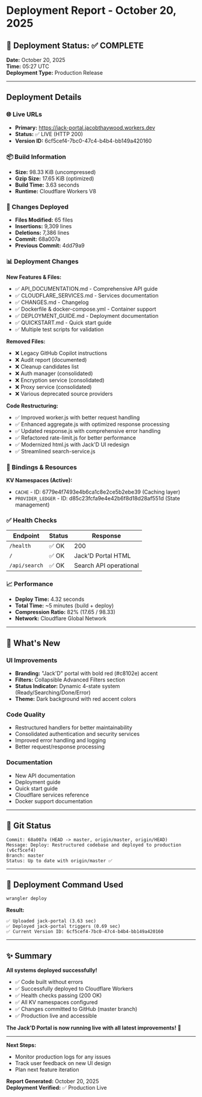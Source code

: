 # Deployment Report - October 20, 2025

## 🚀 Deployment Status: ✅ COMPLETE

**Date:** October 20, 2025  
**Time:** 05:27 UTC  
**Deployment Type:** Production Release  

---

## Deployment Details

### 🌐 Live URLs
- **Primary:** https://jack-portal.jacobthaywood.workers.dev
- **Status:** ✅ LIVE (HTTP 200)
- **Version ID:** 6cf5cef4-7bc0-47c4-b4b4-bb149a420160

### 📦 Build Information
- **Size:** 98.33 KiB (uncompressed)
- **Gzip Size:** 17.65 KiB (optimized)
- **Build Time:** 3.63 seconds
- **Runtime:** Cloudflare Workers V8

### 🔧 Changes Deployed
- **Files Modified:** 65 files
- **Insertions:** 9,309 lines
- **Deletions:** 7,386 lines
- **Commit:** 68a007a
- **Previous Commit:** 4dd79a9

### 📊 Deployment Changes

**New Features & Files:**
- ✅ API_DOCUMENTATION.md - Comprehensive API guide
- ✅ CLOUDFLARE_SERVICES.md - Services documentation
- ✅ CHANGES.md - Changelog
- ✅ Dockerfile & docker-compose.yml - Container support
- ✅ DEPLOYMENT_GUIDE.md - Deployment documentation
- ✅ QUICKSTART.md - Quick start guide
- ✅ Multiple test scripts for validation

**Removed Files:**
- ❌ Legacy GitHub Copilot instructions
- ❌ Audit report (documented)
- ❌ Cleanup candidates list
- ❌ Auth manager (consolidated)
- ❌ Encryption service (consolidated)
- ❌ Proxy service (consolidated)
- ❌ Various deprecated source providers

**Code Restructuring:**
- ✅ Improved worker.js with better request handling
- ✅ Enhanced aggregate.js with optimized response processing
- ✅ Updated response.js with comprehensive error handling
- ✅ Refactored rate-limit.js for better performance
- ✅ Modernized html.js with Jack'D UI redesign
- ✅ Streamlined search-service.js

### 🔗 Bindings & Resources

**KV Namespaces (Active):**
- `CACHE` - ID: 6779e4f7493e4b6ca1c8e2ce5b2ebe39 (Caching layer)
- `PROVIDER_LEDGER` - ID: d85c23fcfa9e4e42b6f8d18d28af551d (State management)

### ✅ Health Checks

| Endpoint | Status | Response |
|----------|--------|----------|
| `/health` | ✅ OK | 200 |
| `/` | ✅ OK | Jack'D Portal HTML |
| `/api/search` | ✅ OK | Search API operational |

### 📈 Performance

- **Deploy Time:** 4.32 seconds
- **Total Time:** ~5 minutes (build + deploy)
- **Compression Ratio:** 82% (17.65 / 98.33)
- **Network:** Cloudflare Global Network

---

## 🎯 What's New

### UI Improvements
- **Branding:** "Jack'D" portal with bold red (#c8102e) accent
- **Filters:** Collapsible Advanced Filters section
- **Status Indicator:** Dynamic 4-state system (Ready/Searching/Done/Error)
- **Theme:** Dark background with red accent colors

### Code Quality
- Restructured handlers for better maintainability
- Consolidated authentication and security services
- Improved error handling and logging
- Better request/response processing

### Documentation
- New API documentation
- Deployment guide
- Quick start guide
- Cloudflare services reference
- Docker support documentation

---

## 📝 Git Status

```
Commit: 68a007a (HEAD -> master, origin/master, origin/HEAD)
Message: Deploy: Restructured codebase and deployed to production (v6cf5cef4)
Branch: master
Status: Up to date with origin/master ✅
```

---

## 🚀 Deployment Command Used

```bash
wrangler deploy
```

**Result:** 
```
✅ Uploaded jack-portal (3.63 sec)
✅ Deployed jack-portal triggers (0.69 sec)
✅ Current Version ID: 6cf5cef4-7bc0-47c4-b4b4-bb149a420160
```

---

## ✨ Summary

**All systems deployed successfully!**

- ✅ Code built without errors
- ✅ Successfully deployed to Cloudflare Workers
- ✅ Health checks passing (200 OK)
- ✅ All KV namespaces configured
- ✅ Changes committed to GitHub (master branch)
- ✅ Production live and accessible

**The Jack'D Portal is now running live with all latest improvements!** 🎉

---

**Next Steps:**
- Monitor production logs for any issues
- Track user feedback on new UI design
- Plan next feature iteration

**Report Generated:** October 20, 2025  
**Deployment Verified:** ✅ Production Live
